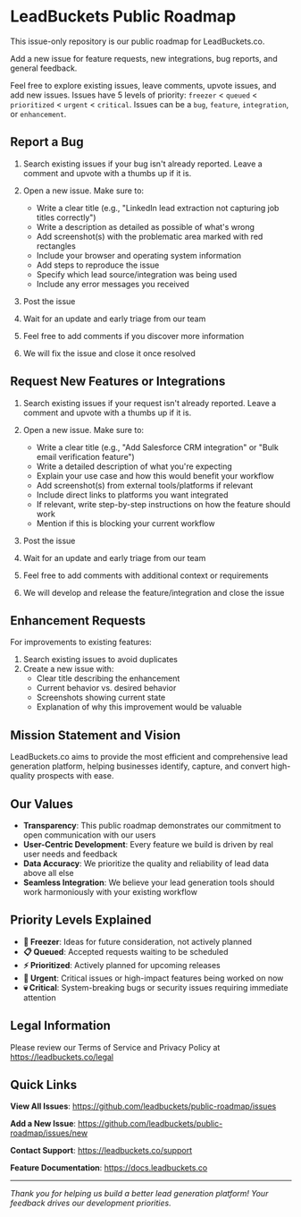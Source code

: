 # **LeadBuckets Public Roadmap**

This issue-only repository is our public roadmap for LeadBuckets.co.

Add a new issue for feature requests, new integrations, bug reports, and general feedback.

Feel free to explore existing issues, leave comments, upvote issues, and add new issues. Issues have 5 levels of priority: `freezer` < `queued` < `prioritized` < `urgent` < `critical`. Issues can be a `bug`, `feature`, `integration`, or `enhancement`.

## **Report a Bug**

1. Search existing issues if your bug isn't already reported. Leave a comment and upvote with a thumbs up if it is.

2. Open a new issue. Make sure to:
   * Write a clear title (e.g., "LinkedIn lead extraction not capturing job titles correctly")
   * Write a description as detailed as possible of what's wrong
   * Add screenshot(s) with the problematic area marked with red rectangles
   * Include your browser and operating system information
   * Add steps to reproduce the issue
   * Specify which lead source/integration was being used
   * Include any error messages you received

3. Post the issue

4. Wait for an update and early triage from our team

5. Feel free to add comments if you discover more information

6. We will fix the issue and close it once resolved

## **Request New Features or Integrations**

1. Search existing issues if your request isn't already reported. Leave a comment and upvote with a thumbs up if it is.

2. Open a new issue. Make sure to:
   * Write a clear title (e.g., "Add Salesforce CRM integration" or "Bulk email verification feature")
   * Write a detailed description of what you're expecting
   * Explain your use case and how this would benefit your workflow
   * Add screenshot(s) from external tools/platforms if relevant
   * Include direct links to platforms you want integrated
   * If relevant, write step-by-step instructions on how the feature should work
   * Mention if this is blocking your current workflow

3. Post the issue

4. Wait for an update and early triage from our team

5. Feel free to add comments with additional context or requirements

6. We will develop and release the feature/integration and close the issue

## **Enhancement Requests**

For improvements to existing features:

1. Search existing issues to avoid duplicates
2. Create a new issue with:
   * Clear title describing the enhancement
   * Current behavior vs. desired behavior
   * Screenshots showing current state
   * Explanation of why this improvement would be valuable

## **Mission Statement and Vision**

LeadBuckets.co aims to provide the most efficient and comprehensive lead generation platform, helping businesses identify, capture, and convert high-quality prospects with ease.

## **Our Values**

- **Transparency**: This public roadmap demonstrates our commitment to open communication with our users
- **User-Centric Development**: Every feature we build is driven by real user needs and feedback
- **Data Accuracy**: We prioritize the quality and reliability of lead data above all else
- **Seamless Integration**: We believe your lead generation tools should work harmoniously with your existing workflow

## **Priority Levels Explained**

- **🧊 Freezer**: Ideas for future consideration, not actively planned
- **📋 Queued**: Accepted requests waiting to be scheduled
- **⚡ Prioritized**: Actively planned for upcoming releases
- **🚨 Urgent**: Critical issues or high-impact features being worked on now
- **💀 Critical**: System-breaking bugs or security issues requiring immediate attention

## **Legal Information**

Please review our Terms of Service and Privacy Policy at https://leadbuckets.co/legal

## **Quick Links**

**View All Issues**: https://github.com/leadbuckets/public-roadmap/issues

**Add a New Issue**: https://github.com/leadbuckets/public-roadmap/issues/new

**Contact Support**: https://leadbuckets.co/support

**Feature Documentation**: https://docs.leadbuckets.co

---

*Thank you for helping us build a better lead generation platform! Your feedback drives our development priorities.*
